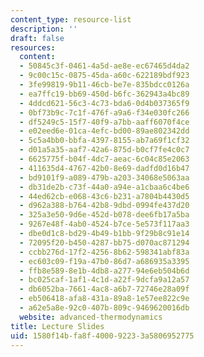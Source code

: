 ```yaml
---
content_type: resource-list
description: ''
draft: false
resources:
  content:
  - 50845c3f-0461-4a5d-ae8e-ec67465d4da2
  - 9c00c15c-0875-45da-a60c-622189bdf923
  - 3fe99819-9b11-46cb-be7e-835bdcc0126a
  - ea7ffc19-bb69-450d-b6fc-362943a4bc89
  - 4ddcd621-56c3-4c73-bda6-0d4b037365f9
  - 0bf73b9c-7c1f-476f-a9a6-f34e030fc266
  - df5249c5-15f7-40f9-a7bb-aaff6070f4ce
  - e02eed6e-01ca-4efc-bd00-89ae802342dd
  - 5c5a4bb0-bbfa-4397-8155-ab7a69f1cf32
  - d01a5a35-aaf7-42a6-875d-b0cf7fe4c0c7
  - 6625775f-b04f-4dc7-aeac-6c04c85e2063
  - 411635d4-4767-42b0-8e69-dadfd0d16b47
  - bd9101f9-a089-479b-a203-34068e5063aa
  - db31de2b-c73f-44a0-a94e-a1cbaa6c4be6
  - 44ed62cb-e068-43c6-b231-a7804b4430d5
  - d962a388-b764-42b8-9dbd-0994fe437d20
  - 325a3e50-9d6e-452d-b078-dee6fb17a5ba
  - 9267e48f-4ab0-4524-b7ce-5e573f117aa3
  - dbe0d1c8-bd29-4b49-b1bb-9f29b8c91e14
  - 72095f20-b450-4287-bb75-d070ac871294
  - ccbb276d-17f2-4256-8b62-598341abf83a
  - ec603c09-f19a-47b0-86d7-a686935a3395
  - ffb8e589-8e1b-4db8-a277-94e6eb504b6d
  - bc025caf-1af1-4c1d-a22f-9dcfa9a12a57
  - db6052ba-7661-4ac8-a6b7-72746e28a09f
  - eb506418-afa8-431a-89a8-1e57ee822c9e
  - a62e5a8e-92c0-407b-809c-9469620016db
  website: advanced-thermodynamics
title: Lecture Slides
uid: 1580f14b-fa8f-4000-9223-3a5806952775
---
```

